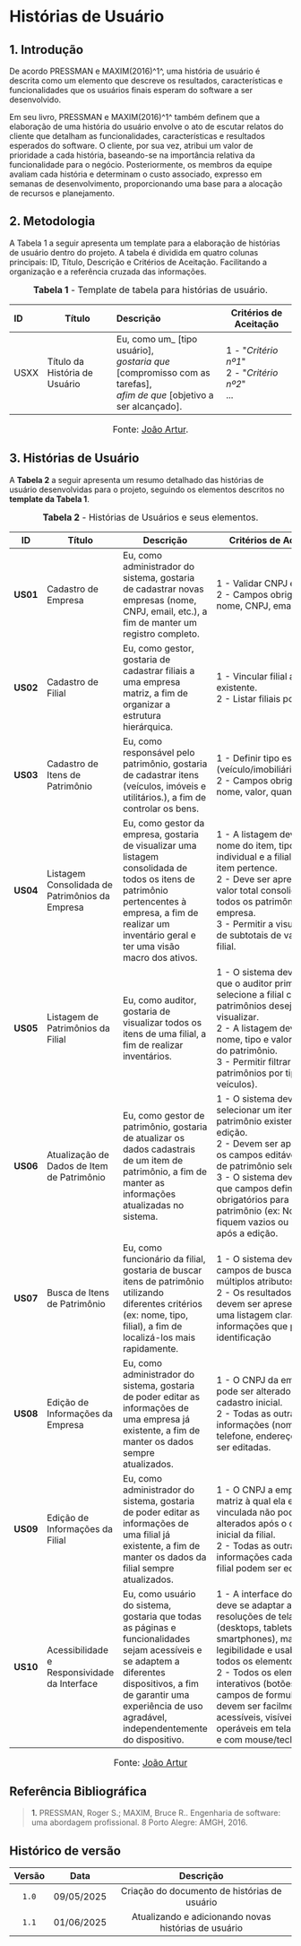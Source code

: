 # Histórias de Usuário 

## <a>1. Introdução </a>

De acordo PRESSMAN e MAXIM(2016)<a>^1^</a>, uma história de usuário é descrita como um elemento que descreve os resultados, características e funcionalidades que os usuários finais esperam do software a ser desenvolvido.

Em seu livro, PRESSMAN e MAXIM(2016)<a>^1^</a> também definem que a elaboração de uma história do usuário envolve o ato de escutar relatos do cliente que detalham as funcionalidades, características e resultados esperados do software. O cliente, por sua vez, atribui um valor de prioridade a cada história, baseando-se na importância relativa da funcionalidade para o negócio. Posteriormente, os membros da equipe avaliam cada história e determinam o custo associado, expresso em semanas de desenvolvimento, proporcionando uma base para a alocação de recursos e planejamento.

## <a>2. Metodologia </a>

A Tabela 1 a seguir apresenta um template para a elaboração de histórias de usuário dentro do projeto. A tabela é dividida em quatro colunas principais: ID, Título, Descrição e Critérios de Aceitação. Facilitando a organização e a referência cruzada das informações.

<center>

<font size="3"><p style="text-align: center"><b>Tabela 1</b> - Template de tabela para histórias de usuário.</p></font>

| **ID**|**Título** |**Descrição** | **Critérios de Aceitação** | 
| :-----|-- |:--------|------------------------------ | 
| USXX  |Título da História de Usuário|Eu, como um_ [tipo usuário],<br> _gostaria que_ [compromisso com as tarefas], <br> _afim de que_ [objetivo a ser alcançado].|<a>1</a> - "*Critério nº1*" <br> <a>2</a> - "*Critério nº2*" <br>... |

<font size="3">Fonte: [João Artur](https://github.com/joao-artl).</font>

</center>

## <a>3. Histórias de Usuário </a>

A **Tabela 2** a seguir apresenta um resumo detalhado das histórias de usuário desenvolvidas para o projeto, seguindo os elementos descritos no **template da Tabela 1**.

<center>

<font size="3"><p style="text-align: center"><b>Tabela 2</b> - Histórias de Usuários e seus elementos.</p></font>

| **ID**  | **Título**     | **Descrição**      | **Critérios de Aceitação**      |
|---------|----------------------|-------------|--------------|
| **US01**| Cadastro de Empresa | Eu, como administrador do sistema, gostaria de cadastrar novas empresas (nome, CNPJ, email, etc.), a fim de manter um registro completo. | <a>1</a> - Validar CNPJ e email. <br><a>2</a> - Campos obrigatórios: nome, CNPJ, email.|
| **US02**| Cadastro de Filial  | Eu, como gestor, gostaria de cadastrar filiais a uma empresa matriz, a fim de organizar a estrutura hierárquica. | <a>1</a> - Vincular filial a empresa existente. <br><a>2</a> - Listar filiais por empresa.                     |
| **US03**| Cadastro de Itens de Patrimônio| Eu, como responsável pelo patrimônio, gostaria de cadastrar itens (veículos, imóveis e utilitários.), a fim de controlar os bens. | <a>1</a> - Definir tipo específico (veículo/imobiliário/utilitário). <br><a>2</a> - Campos obrigatórios: nome, valor, quantidade. |
| **US04**| Listagem Consolidada de Patrimônios da Empresa | Eu, como gestor da empresa, gostaria de visualizar uma listagem consolidada de todos os itens de patrimônio pertencentes à empresa, a fim de realizar um inventário geral e ter uma visão macro dos ativos. | <a>1</a> - A listagem deve incluir: nome do item, tipo, valor individual e a filial à qual o item pertence. <br><a>2</a> - Deve ser apresentado o valor total consolidado de todos os patrimônios da empresa. <br><a>3</a> - Permitir a visualização de subtotais de valor por filial.|
| **US05**| Listagem de Patrimônios da Filial   | Eu, como auditor, gostaria de visualizar todos os itens de uma filial, a fim de realizar inventários.   |<a>1</a> - O sistema deve permitir que o auditor primeiro selecione a filial cujos patrimônios deseja visualizar. <br> <a>2</a> - A listagem deve incluir: nome, tipo e valor individual do patrimônio. <br><a>3</a> - Permitir filtrar os patrimônios por tipo (ex: veículos). |
| **US06**| Atualização de Dados de Item de Patrimônio | Eu, como gestor de patrimônio, gostaria de atualizar os dados cadastrais de um item de patrimônio, a fim de manter as informações atualizadas no sistema.  | <a>1</a> - O sistema deve permitir selecionar um item de patrimônio existente para edição. <br><a>2</a> - Devem ser apresentados os campos editáveis do item de patrimônio selecionado. <br><a>3</a> -  O sistema deve validar que campos definidos como obrigatórios para o tipo de patrimônio (ex: Nome) não fiquem vazios ou inválidos após a edição. |
| **US07**| Busca de Itens de Patrimônio | Eu, como funcionário da filial, gostaria de buscar itens de patrimônio utilizando diferentes critérios (ex: nome, tipo, filial), a fim de localizá-los mais rapidamente. | <a>1</a> - O sistema deve oferecer campos de busca para múltiplos atributos  <br><a>2</a> -  Os resultados da busca devem ser apresentados em uma listagem clara, exibindo informações que permitam a identificação|
| **US08** | Edição de Informações da Empresa | Eu, como administrador do sistema, gostaria de poder editar as informações de uma empresa já existente, a fim de manter os dados sempre atualizados.| <a>1</a> - O CNPJ da empresa não pode ser alterado após o cadastro inicial. <br><a>2</a> - Todas as outras informações (nome, email, telefone, endereço) podem ser editadas. |
| **US09** | Edição de Informações da Filial | Eu, como administrador do sistema, gostaria de poder editar as informações de uma filial já existente, a fim de manter os dados da filial sempre atualizados.| <a>1</a> - O  CNPJ a empresa matriz à qual ela está vinculada não podem ser alterados após o cadastro inicial da filial. <br><a>2</a> - Todas as outras informações cadastrais da filial  podem ser editadas.|
| **US10**| Acessibilidade e Responsividade da Interface | Eu, como usuário do sistema, gostaria que todas as páginas e funcionalidades sejam acessíveis e se adaptem a diferentes dispositivos, a fim de garantir uma experiência de uso agradável, independentemente do dispositivo.| <a>1</a> - A interface do sistema deve se adaptar a diferentes resoluções de tela (desktops, tablets e smartphones), mantendo a legibilidade e usabilidade de todos os elementos. <br><a>2</a> - Todos os elementos interativos (botões, links, campos de formulário) devem ser facilmente acessíveis, visíveis e operáveis em telas de toque e com mouse/teclado.

<font size="3">Fonte: [João Artur](https://github.com/joao-artl)</font>

</center>

## <a>Referência Bibliográfica</a>
> <a>1.</a> PRESSMAN, Roger S.; MAXIM, Bruce R.. Engenharia de software: uma abordagem profissional. 8 Porto Alegre: AMGH, 2016.

## <a>Histórico de versão</a>

| Versão | Data | Descrição | 
| :------: | :----------: | :-----------: |
| `1.0` | 09/05/2025 | Criação do documento de histórias de usuário |
| `1.1` | 01/06/2025 | Atualizando e adicionando novas histórias de usuário |